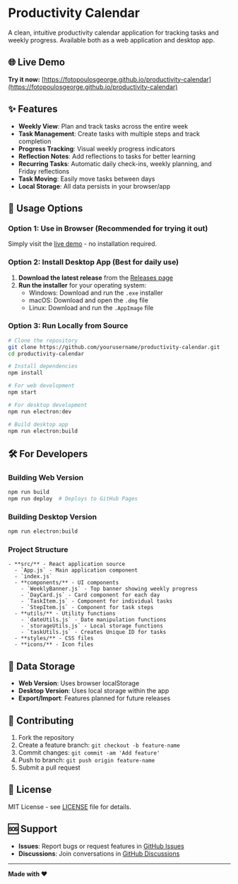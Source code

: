 # Productivity Calendar

A clean, intuitive productivity calendar application for tracking tasks and weekly progress. Available both as a web application and desktop app.

## 🌐 Live Demo

**Try it now:** [https://fotopoulosgeorge.github.io/productivity-calendar](https://fotopoulosgeorge.github.io/productivity-calendar)

## ✨ Features

- **Weekly View**: Plan and track tasks across the entire week
- **Task Management**: Create tasks with multiple steps and track completion
- **Progress Tracking**: Visual weekly progress indicators
- **Reflection Notes**: Add reflections to tasks for better learning
- **Recurring Tasks**: Automatic daily check-ins, weekly planning, and Friday reflections
- **Task Moving**: Easily move tasks between days
- **Local Storage**: All data persists in your browser/app

## 🚀 Usage Options

### Option 1: Use in Browser (Recommended for trying it out)
Simply visit the [live demo](https://fotopoulosgeorge.github.io/productivity-calendar) - no installation required.

### Option 2: Install Desktop App (Best for daily use)

1. **Download the latest release** from the [Releases page](https://github.com/yourusername/productivity-calendar/releases)
2. **Run the installer** for your operating system:
   - Windows: Download and run the `.exe` installer
   - macOS: Download and open the `.dmg` file
   - Linux: Download and run the `.AppImage` file

### Option 3: Run Locally from Source

```bash
# Clone the repository
git clone https://github.com/yourusername/productivity-calendar.git
cd productivity-calendar

# Install dependencies
npm install

# For web development
npm start

# For desktop development
npm run electron:dev

# Build desktop app
npm run electron:build
```

## 🛠️ For Developers

### Building Web Version
```bash
npm run build
npm run deploy  # Deploys to GitHub Pages
```

### Building Desktop Version
```bash
npm run electron:build
```

### Project Structure
```
- **src/** - React application source
  - `App.js` - Main application component
  - `index.js`
  - **components/** - UI components
    - `WeeklyBanner.js` - Top banner showing weekly progress
    - `DayCard.js` - Card component for each day
    - `TaskItem.js` - Component for individual tasks
    - `StepItem.js` - Component for task steps
  - **utils/** - Utility functions
    - `dateUtils.js` - Date manipulation functions
    - `storageUtils.js` - Local storage functions
    - `taskUtils.js` - Creates Unique ID for tasks
  - **styles/** - CSS files
  - **icons/** - Icon files
```

## 📱 Data Storage

- **Web Version**: Uses browser localStorage
- **Desktop Version**: Uses local storage within the app
- **Export/Import**: Features planned for future releases

## 🤝 Contributing

1. Fork the repository
2. Create a feature branch: `git checkout -b feature-name`
3. Commit changes: `git commit -am 'Add feature'`
4. Push to branch: `git push origin feature-name`
5. Submit a pull request

## 📄 License

MIT License - see [LICENSE](LICENSE) file for details.

## 🆘 Support

- **Issues**: Report bugs or request features in [GitHub Issues](https://github.com/yourusername/productivity-calendar/issues)
- **Discussions**: Join conversations in [GitHub Discussions](https://github.com/yourusername/productivity-calendar/discussions)

---

**Made with ❤️**
